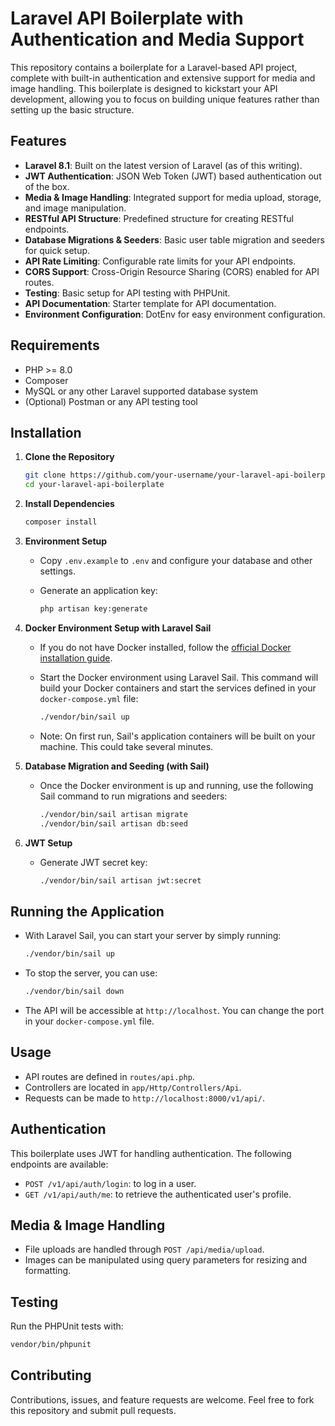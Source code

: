 # Laravel API Boilerplate with Authentication and Media Support

This repository contains a boilerplate for a Laravel-based API project, complete with built-in authentication and extensive support for media and image handling. This boilerplate is designed to kickstart your API development, allowing you to focus on building unique features rather than setting up the basic structure.

## Features

- **Laravel 8.1**: Built on the latest version of Laravel (as of this writing).
- **JWT Authentication**: JSON Web Token (JWT) based authentication out of the box.
- **Media & Image Handling**: Integrated support for media upload, storage, and image manipulation.
- **RESTful API Structure**: Predefined structure for creating RESTful endpoints.
- **Database Migrations & Seeders**: Basic user table migration and seeders for quick setup.
- **API Rate Limiting**: Configurable rate limits for your API endpoints.
- **CORS Support**: Cross-Origin Resource Sharing (CORS) enabled for API routes.
- **Testing**: Basic setup for API testing with PHPUnit.
- **API Documentation**: Starter template for API documentation.
- **Environment Configuration**: DotEnv for easy environment configuration.

## Requirements

- PHP >= 8.0
- Composer
- MySQL or any other Laravel supported database system
- (Optional) Postman or any API testing tool

## Installation

1. **Clone the Repository**

    ```bash
    git clone https://github.com/your-username/your-laravel-api-boilerplate.git
    cd your-laravel-api-boilerplate
    ```

2. **Install Dependencies**

    ```bash
    composer install
    ```

3. **Environment Setup**

    - Copy `.env.example` to `.env` and configure your database and other settings.
    - Generate an application key:

      ```bash
      php artisan key:generate
      ```

4. **Docker Environment Setup with Laravel Sail**

    - If you do not have Docker installed, follow the [official Docker installation guide](https://docs.docker.com/get-docker/).
    - Start the Docker environment using Laravel Sail. This command will build your Docker containers and start the services defined in your `docker-compose.yml` file:

      ```bash
      ./vendor/bin/sail up
      ```

    - Note: On first run, Sail's application containers will be built on your machine. This could take several minutes.

5. **Database Migration and Seeding (with Sail)**

    - Once the Docker environment is up and running, use the following Sail command to run migrations and seeders:

      ```bash
      ./vendor/bin/sail artisan migrate
      ./vendor/bin/sail artisan db:seed
      ```

6. **JWT Setup**

    - Generate JWT secret key:

      ```bash
      ./vendor/bin/sail artisan jwt:secret
      ```

## Running the Application

- With Laravel Sail, you can start your server by simply running:

    ```bash
    ./vendor/bin/sail up
    ```

- To stop the server, you can use:

    ```bash
    ./vendor/bin/sail down
    ```

- The API will be accessible at `http://localhost`. You can change the port in your `docker-compose.yml` file.

## Usage

- API routes are defined in `routes/api.php`.
- Controllers are located in `app/Http/Controllers/Api`.
- Requests can be made to `http://localhost:8000/v1/api/`.

## Authentication

This boilerplate uses JWT for handling authentication. The following endpoints are available:

- `POST /v1/api/auth/login`: to log in a user.
- `GET /v1/api/auth/me`: to retrieve the authenticated user's profile.

## Media & Image Handling

- File uploads are handled through `POST /api/media/upload`.
- Images can be manipulated using query parameters for resizing and formatting.

## Testing

Run the PHPUnit tests with:

```bash
vendor/bin/phpunit
```
## Contributing
Contributions, issues, and feature requests are welcome. Feel free to fork this repository and submit pull requests.
